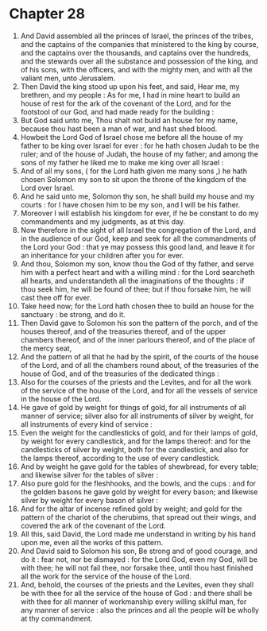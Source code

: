 # Chapter 28

1. And David assembled all the princes of Israel, the princes of the tribes, and the captains of the companies that ministered to the king by course, and the captains over the thousands, and captains over the hundreds, and the stewards over all the substance and possession of the king, and of his sons, with the officers, and with the mighty men, and with all the valiant men, unto Jerusalem.
2. Then David the king stood up upon his feet, and said, Hear me, my brethren, and my people : As for me, I had in mine heart to build an house of rest for the ark of the covenant of the Lord, and for the footstool of our God, and had made ready for the building :
3. But God said unto me, Thou shalt not build an house for my name, because thou hast been a man of war, and hast shed blood.
4. Howbeit the Lord God of Israel chose me before all the house of my father to be king over Israel for ever : for he hath chosen Judah to be the ruler; and of the house of Judah, the house of my father; and among the sons of my father he liked me to make me king over all Israel :
5. And of all my sons, ( for the Lord hath given me many sons ,) he hath chosen Solomon my son to sit upon the throne of the kingdom of the Lord over Israel.
6. And he said unto me, Solomon thy son, he shall build my house and my courts : for I have chosen him to be my son, and I will be his father.
7. Moreover I will establish his kingdom for ever, if he be constant to do my commandments and my judgments, as at this day.
8. Now therefore in the sight of all Israel the congregation of the Lord, and in the audience of our God, keep and seek for all the commandments of the Lord your God : that ye may possess this good land, and leave it for an inheritance for your children after you for ever.
9. And thou, Solomon my son, know thou the God of thy father, and serve him with a perfect heart and with a willing mind : for the Lord searcheth all hearts, and understandeth all the imaginations of the thoughts : if thou seek him, he will be found of thee; but if thou forsake him, he will cast thee off for ever.
10. Take heed now; for the Lord hath chosen thee to build an house for the sanctuary : be strong, and do it.
11. Then David gave to Solomon his son the pattern of the porch, and of the houses thereof, and of the treasuries thereof, and of the upper chambers thereof, and of the inner parlours thereof, and of the place of the mercy seat,
12. And the pattern of all that he had by the spirit, of the courts of the house of the Lord, and of all the chambers round about, of the treasuries of the house of God, and of the treasuries of the dedicated things :
13. Also for the courses of the priests and the Levites, and for all the work of the service of the house of the Lord, and for all the vessels of service in the house of the Lord.
14. He gave of gold by weight for things of gold, for all instruments of all manner of service; silver also for all instruments of silver by weight, for all instruments of every kind of service :
15. Even the weight for the candlesticks of gold, and for their lamps of gold, by weight for every candlestick, and for the lamps thereof: and for the candlesticks of silver by weight, both for the candlestick, and also for the lamps thereof, according to the use of every candlestick.
16. And by weight he gave gold for the tables of shewbread, for every table; and likewise silver for the tables of silver :
17. Also pure gold for the fleshhooks, and the bowls, and the cups : and for the golden basons he gave gold by weight for every bason; and likewise silver by weight for every bason of silver :
18. And for the altar of incense refined gold by weight; and gold for the pattern of the chariot of the cherubims, that spread out their wings, and covered the ark of the covenant of the Lord.
19. All this, said David, the Lord made me understand in writing by his hand upon me, even all the works of this pattern.
20. And David said to Solomon his son, Be strong and of good courage, and do it : fear not, nor be dismayed : for the Lord God, even my God, will be with thee; he will not fail thee, nor forsake thee, until thou hast finished all the work for the service of the house of the Lord.
21. And, behold, the courses of the priests and the Levites, even they shall be with thee for all the service of the house of God : and there shall be with thee for all manner of workmanship every willing skilful man, for any manner of service : also the princes and all the people will be wholly at thy commandment.

